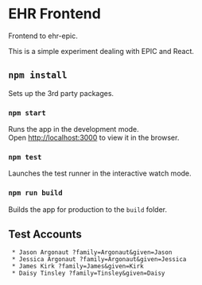 # EHR Frontend

Frontend to ehr-epic.

This is a simple experiment dealing with EPIC and React.

## `npm install`

Sets up the 3rd party packages.

### `npm start`

Runs the app in the development mode.<br />
Open [http://localhost:3000](http://localhost:3000) to view it in the browser.

### `npm test`

Launches the test runner in the interactive watch mode.

### `npm run build`

Builds the app for production to the `build` folder.


## Test Accounts

     * Jason Argonaut ?family=Argonaut&given=Jason
     * Jessica Argonaut ?family=Argonaut&given=Jessica
     * James Kirk ?family=James&given=Kirk
     * Daisy Tinsley ?family=Tinsley&given=Daisy
